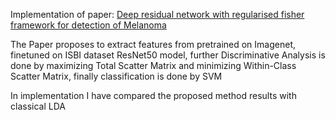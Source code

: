 Implementation of paper: [Deep residual network with regularised fisher framework for detection of Melanoma](https://ietresearch.onlinelibrary.wiley.com/doi/full/10.1049/iet-cvi.2018.5238)

The Paper proposes to extract features from pretrained on Imagenet, finetuned on ISBI dataset ResNet50 model, 
further Discriminative Analysis is done by maximizing Total Scatter Matrix and minimizing Within-Class Scatter Matrix,
finally classification is done by SVM

In implementation I have compared the proposed method results with classical LDA
